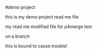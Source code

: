 #demo project 

this is my demo project read me file

my read me modified file for p4merge test

on a branch

this is bound to cause trouble!